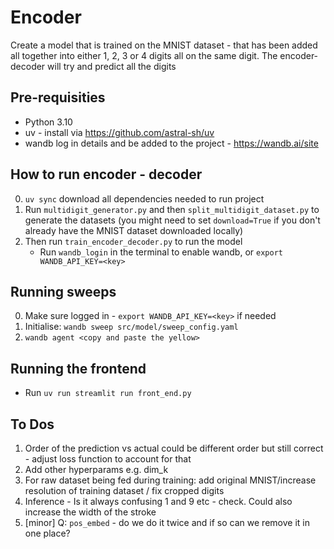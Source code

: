 # Encoder
Create a model that is trained on the MNIST dataset - that has been added all together into either 1, 2, 3 or 4 digits all on the same digit. The encoder-decoder will try and predict all the digits

## Pre-requisities 
- Python 3.10
- uv - install via https://github.com/astral-sh/uv
- wandb log in details and be added to the project - https://wandb.ai/site

## How to run encoder - decoder 
0. `uv sync` download all dependencies needed to run project
1. Run `multidigit_generator.py` and then `split_multidigit_dataset.py` to generate the datasets (you might need to set `download=True` if you don't already have the MNIST dataset downloaded locally)
2. Then run `train_encoder_decoder.py` to run the model
    - Run `wandb_login` in the terminal to enable wandb, or `export WANDB_API_KEY=<key>` 

## Running sweeps
0. Make sure logged in - `export WANDB_API_KEY=<key>` if needed
1. Initialise: `wandb sweep src/model/sweep_config.yaml`
2. `wandb agent <copy and paste the yellow>`

## Running the frontend
- Run `uv run streamlit run front_end.py`

## To Dos
1. Order of the prediction vs actual could be different order but still correct - adjust loss function to account for that
2. Add other hyperparams e.g. dim_k
3. For raw dataset being fed during training: add original MNIST/increase resolution of training dataset / fix cropped digits
3. Inference - Is it always confusing 1 and 9 etc - check. Could also increase the width of the stroke
4. [minor] Q: `pos_embed` - do we do it twice and if so can we remove it in one place?
